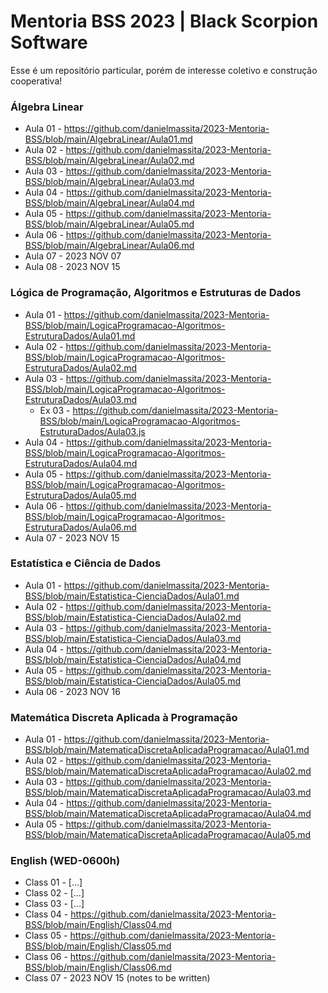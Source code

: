# Mentoria BSS 2023 | Black Scorpion Software

Esse é um repositório particular, porém de interesse coletivo e construção cooperativa!

### Álgebra Linear

- Aula 01 - https://github.com/danielmassita/2023-Mentoria-BSS/blob/main/AlgebraLinear/Aula01.md
- Aula 02 - https://github.com/danielmassita/2023-Mentoria-BSS/blob/main/AlgebraLinear/Aula02.md
- Aula 03 - https://github.com/danielmassita/2023-Mentoria-BSS/blob/main/AlgebraLinear/Aula03.md
- Aula 04 - https://github.com/danielmassita/2023-Mentoria-BSS/blob/main/AlgebraLinear/Aula04.md
- Aula 05 - https://github.com/danielmassita/2023-Mentoria-BSS/blob/main/AlgebraLinear/Aula05.md
- Aula 06 - https://github.com/danielmassita/2023-Mentoria-BSS/blob/main/AlgebraLinear/Aula06.md
- Aula 07 - 2023 NOV 07
- Aula 08 - 2023 NOV 15

### Lógica de Programação, Algoritmos e Estruturas de Dados

- Aula 01 - https://github.com/danielmassita/2023-Mentoria-BSS/blob/main/LogicaProgramacao-Algoritmos-EstruturaDados/Aula01.md
- Aula 02 - https://github.com/danielmassita/2023-Mentoria-BSS/blob/main/LogicaProgramacao-Algoritmos-EstruturaDados/Aula02.md
- Aula 03 - https://github.com/danielmassita/2023-Mentoria-BSS/blob/main/LogicaProgramacao-Algoritmos-EstruturaDados/Aula03.md
  - Ex 03 - https://github.com/danielmassita/2023-Mentoria-BSS/blob/main/LogicaProgramacao-Algoritmos-EstruturaDados/Aula03.js
- Aula 04 - https://github.com/danielmassita/2023-Mentoria-BSS/blob/main/LogicaProgramacao-Algoritmos-EstruturaDados/Aula04.md
- Aula 05 - https://github.com/danielmassita/2023-Mentoria-BSS/blob/main/LogicaProgramacao-Algoritmos-EstruturaDados/Aula05.md
- Aula 06 - https://github.com/danielmassita/2023-Mentoria-BSS/blob/main/LogicaProgramacao-Algoritmos-EstruturaDados/Aula06.md
- Aula 07 - 2023 NOV 15

### Estatística e Ciência de Dados

- Aula 01 - https://github.com/danielmassita/2023-Mentoria-BSS/blob/main/Estatistica-CienciaDados/Aula01.md
- Aula 02 - https://github.com/danielmassita/2023-Mentoria-BSS/blob/main/Estatistica-CienciaDados/Aula02.md
- Aula 03 - https://github.com/danielmassita/2023-Mentoria-BSS/blob/main/Estatistica-CienciaDados/Aula03.md
- Aula 04 - https://github.com/danielmassita/2023-Mentoria-BSS/blob/main/Estatistica-CienciaDados/Aula04.md
- Aula 05 - https://github.com/danielmassita/2023-Mentoria-BSS/blob/main/Estatistica-CienciaDados/Aula05.md
- Aula 06 - 2023 NOV 16

### Matemática Discreta Aplicada à Programação

- Aula 01 - https://github.com/danielmassita/2023-Mentoria-BSS/blob/main/MatematicaDiscretaAplicadaProgramacao/Aula01.md
- Aula 02 - https://github.com/danielmassita/2023-Mentoria-BSS/blob/main/MatematicaDiscretaAplicadaProgramacao/Aula02.md
- Aula 03 - https://github.com/danielmassita/2023-Mentoria-BSS/blob/main/MatematicaDiscretaAplicadaProgramacao/Aula03.md
- Aula 04 - https://github.com/danielmassita/2023-Mentoria-BSS/blob/main/MatematicaDiscretaAplicadaProgramacao/Aula04.md
- Aula 05 - https://github.com/danielmassita/2023-Mentoria-BSS/blob/main/MatematicaDiscretaAplicadaProgramacao/Aula05.md

### English (WED-0600h)

- Class 01 - [...]
- Class 02 - [...]
- Class 03 - [...]
- Class 04 - https://github.com/danielmassita/2023-Mentoria-BSS/blob/main/English/Class04.md
- Class 05 - https://github.com/danielmassita/2023-Mentoria-BSS/blob/main/English/Class05.md
- Class 06 - https://github.com/danielmassita/2023-Mentoria-BSS/blob/main/English/Class06.md
- Class 07 - 2023 NOV 15 (notes to be written)
